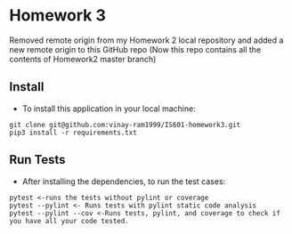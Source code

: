 # Homework 3

Removed remote origin from my Homework 2 local repository and added a new remote origin to this GitHub repo (Now this repo contains all the contents of Homework2 master branch)

## Install

* To install this application in your local machine:
```
git clone git@github.com:vinay-ram1999/IS601-homework3.git
pip3 install -r requirements.txt
```

## Run Tests

* After installing the dependencies, to run the test cases:
```
pytest <-runs the tests without pylint or coverage
pytest --pylint <- Runs tests with pylint static code analysis
pytest --pylint --cov <-Runs tests, pylint, and coverage to check if you have all your code tested.
```


